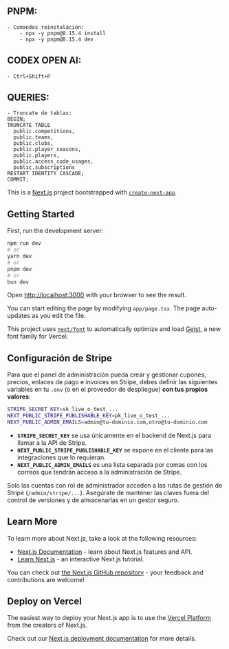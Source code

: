 ## PNPM:
	- Comandos reinstalación:
		- npx -y pnpm@8.15.4 install
		- npx -y pnpm@8.15.4 dev

## CODEX OPEN AI:
	- Ctrl+Shift+P


## QUERIES:
	- Truncate de tablas:
	BEGIN;
	TRUNCATE TABLE
	  public.competitions,
	  public.teams,
	  public.clubs,
	  public.player_seasons,
	  public.players,
	  public.access_code_usages,
	  public.subscriptions
	RESTART IDENTITY CASCADE;
	COMMIT;













This is a [Next.js](https://nextjs.org) project bootstrapped with [`create-next-app`](https://nextjs.org/docs/app/api-reference/cli/create-next-app).

## Getting Started

First, run the development server:

```bash
npm run dev
# or
yarn dev
# or
pnpm dev
# or
bun dev
```

Open [http://localhost:3000](http://localhost:3000) with your browser to see the result.

You can start editing the page by modifying `app/page.tsx`. The page auto-updates as you edit the file.

This project uses [`next/font`](https://nextjs.org/docs/app/building-your-application/optimizing/fonts) to automatically optimize and load [Geist](https://vercel.com/font), a new font family for Vercel.

## Configuración de Stripe

Para que el panel de administración pueda crear y gestionar cupones, precios, enlaces de pago e invoices en Stripe, debes definir las siguientes variables en tu `.env` (o en el proveedor de despliegue) **con tus propios valores**:

```bash
STRIPE_SECRET_KEY=sk_live_o_test_...
NEXT_PUBLIC_STRIPE_PUBLISHABLE_KEY=pk_live_o_test_...
NEXT_PUBLIC_ADMIN_EMAILS=admin@tu-dominio.com,otro@tu-dominio.com
```

- **`STRIPE_SECRET_KEY`** se usa únicamente en el backend de Next.js para llamar a la API de Stripe.
- **`NEXT_PUBLIC_STRIPE_PUBLISHABLE_KEY`** se expone en el cliente para las integraciones que lo requieran.
- **`NEXT_PUBLIC_ADMIN_EMAILS`** es una lista separada por comas con los correos que tendrán acceso a la administración de Stripe.

Solo las cuentas con rol de administrador acceden a las rutas de gestión de Stripe (`/admin/stripe/...`). Asegúrate de mantener las claves fuera del control de versiones y de almacenarlas en un gestor seguro.

## Learn More

To learn more about Next.js, take a look at the following resources:

- [Next.js Documentation](https://nextjs.org/docs) - learn about Next.js features and API.
- [Learn Next.js](https://nextjs.org/learn) - an interactive Next.js tutorial.

You can check out [the Next.js GitHub repository](https://github.com/vercel/next.js) - your feedback and contributions are welcome!

## Deploy on Vercel

The easiest way to deploy your Next.js app is to use the [Vercel Platform](https://vercel.com/new?utm_medium=default-template&filter=next.js&utm_source=create-next-app&utm_campaign=create-next-app-readme) from the creators of Next.js.

Check out our [Next.js deployment documentation](https://nextjs.org/docs/app/building-your-application/deploying) for more details.
